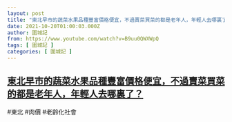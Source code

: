 ```yaml
---
layout: post
title: "東北早市的蔬菜水果品種豐富價格便宜，不過賣菜買菜的都是老年人，年輕人去哪裏了？"
date: 2021-10-20T01:00:03.000Z
author: 圍城記
from: https://www.youtube.com/watch?v=B9uu0QWXWpQ
tags: [ 圍城記 ]
categories: [ 圍城記 ]
---
```

<!--1634691603000-->
[東北早市的蔬菜水果品種豐富價格便宜，不過賣菜買菜的都是老年人，年輕人去哪裏了？](https://www.youtube.com/watch?v=B9uu0QWXWpQ)
------

<div>
#東北 #肉價 #老齡化社會
</div>
